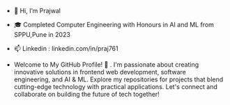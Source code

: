 - 👋 Hi, I’m Prajwal
- 🎓 Completed Computer Engineering with Honours in AI and ML from SPPU,Pune in 2023
- 📫 Linkedin : linkedin.com/in/praj761

- Welcome to My GitHub Profile! 👋
. I'm passionate about creating innovative solutions in frontend web development, software engineering, and AI & ML. Explore my repositories for projects that blend cutting-edge technology with practical applications. Let's connect and collaborate on building the future of tech together!
<!---
praj176/praj176 is a ✨ special ✨ repository because its `README.md` (this file) appears on your GitHub profile.
You can click the Preview link to take a look at your changes.
--->
